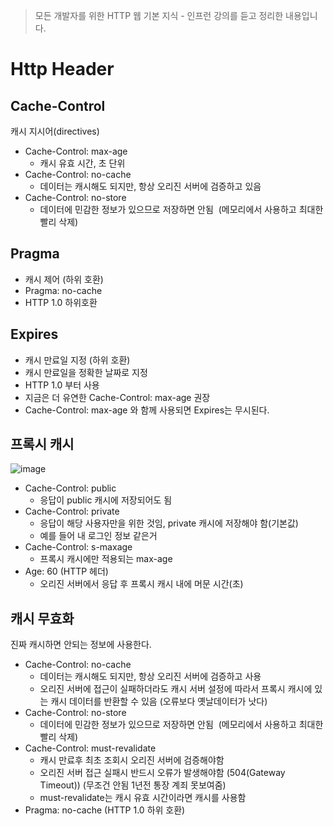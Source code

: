 > 모든 개발자를 위한 HTTP 웹 기본 지식 - 인프런 강의를 듣고 정리한 내용입니다.

# Http Header
## Cache-Control
캐시 지시어(directives)
- Cache-Control: max-age
  - 캐시 유효 시간, 초 단위
- Cache-Control: no-cache
  - 데이터는 캐시해도 되지만, 항상 오리진 서버에 검증하고 있음
- Cache-Control: no-store
  - 데이터에 민감한 정보가 있으므로 저장하면 안됨  (메모리에서 사용하고 최대한 빨리 삭제)

## Pragma
- 캐시 제어 (하위 호환)
- Pragma: no-cache
- HTTP 1.0 하위호환
  
## Expires
- 캐시 만료일 지정 (하위 호환)
- 캐시 만료일을 정확한 날짜로 지정
- HTTP 1.0 부터 사용
- 지금은 더 유연한 Cache-Control: max-age 권장
- Cache-Control: max-age 와 함께 사용되면 Expires는 무시된다.

## 프록시 캐시
![image](https://github.com/soyeong125/TIL/assets/57309311/740cfe7b-50b3-41dc-a002-4b582bebca54)

- Cache-Control: public
  - 응답이 public 캐시에 저장되어도 됨
- Cache-Control: private
  - 응답이 해당 사용자만을 위한 것임, private 캐시에 저장해야 함(기본값)
  - 예를 들어 내 로그인 정보 같은거
- Cache-Control: s-maxage
  - 프록시 캐시에만 적용되는 max-age
- Age: 60 (HTTP 헤더)
  - 오리진 서버에서 응답 후 프록시 캐시 내에 머문 시간(초)

## 캐시 무효화
진짜 캐시하면 안되는 정보에 사용한다.
- Cache-Control: no-cache
  - 데이터는 캐시해도 되지만, 항상 오리진 서버에 검증하고 사용
  - 오리진 서버에 접근이 실패하더라도 캐시 서버 설정에 따라서 프록시 캐시에 있는 캐시 데이터를 반환할 수 있음 (오류보다 옛날데이터가 낫다)
- Cache-Control: no-store
  - 데이터에 민감한 정보가 있으므로 저장하면 안됨  (메모리에서 사용하고 최대한 빨리 삭제)
- Cache-Control: must-revalidate
  - 캐시 만료후 최초 조회시 오리진 서버에 검증해야함
  - 오리진 서버 접근 실패시 반드시 오류가 발생해야함 (504(Gateway Timeout)) (무조건 안됨 1년전 통장 계죄 못보여줌)
  - must-revalidate는 캐시 유효 시간이라면 캐시를 사용함
- Pragma: no-cache (HTTP 1.0 하위 호환)
  
